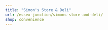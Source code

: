 ```yaml
---
title: "Simon's Store & Deli"
url: /essex-junction/simons-store-and-deli/
shop: convenience
---
```

